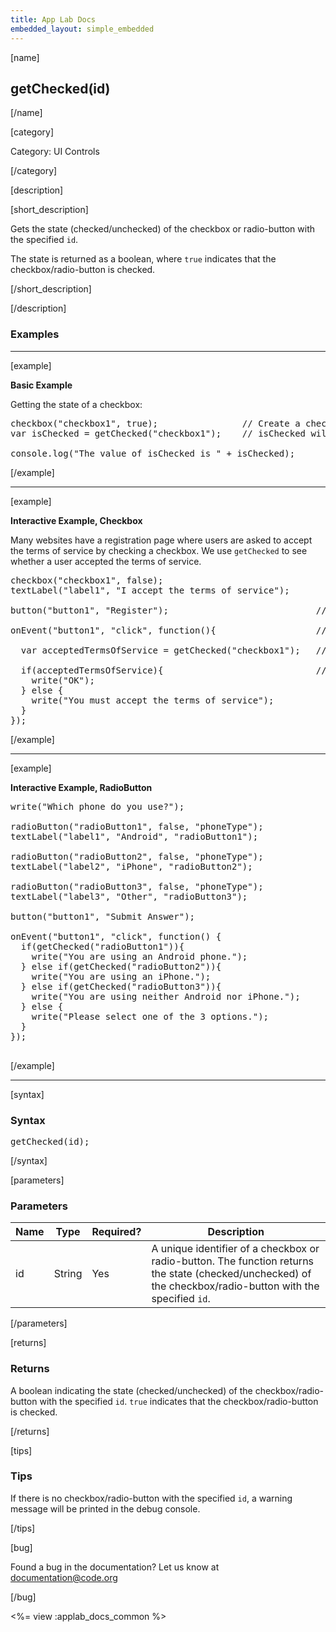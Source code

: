 ```yaml
---
title: App Lab Docs
embedded_layout: simple_embedded
---
```


[name]

## getChecked(id)

[/name]


[category]

Category: UI Controls

[/category]

[description]

[short_description]

Gets the state (checked/unchecked) of the checkbox or radio-button with the specified `id`.

The state is returned as a boolean, where `true` indicates that the checkbox/radio-button is checked.

[/short_description]

[/description]

### Examples

____________________________________________________

[example]

**Basic Example**

Getting the state of a checkbox:

<pre>
checkbox("checkbox1", true);                // Create a checked checkbox with id checkbox1
var isChecked = getChecked("checkbox1");    // isChecked will be assigned the boolean value true

console.log("The value of isChecked is " + isChecked);
</pre>

[/example]

____________________________________________________

[example]

**Interactive Example, Checkbox**

Many websites have a registration page where users are asked to accept the terms of service by checking a checkbox.
We use `getChecked` to see whether a user accepted the terms of service.

<pre>
checkbox("checkbox1", false);
textLabel("label1", "I accept the terms of service");

button("button1", "Register");                            // Create a "Register" button.

onEvent("button1", "click", function(){                   // Whenever the "Register" button is clicked ...

  var acceptedTermsOfService = getChecked("checkbox1");   // Get a boolean indicating whether the checkbox is checked or not.

  if(acceptedTermsOfService){                             // Based on the boolean, write a message to the screen.
    write("OK");
  } else {
    write("You must accept the terms of service");
  }
});
</pre>


[/example]

____________________________________________________

[example]

**Interactive Example, RadioButton**

<pre>
write("Which phone do you use?");

radioButton("radioButton1", false, "phoneType");
textLabel("label1", "Android", "radioButton1");

radioButton("radioButton2", false, "phoneType");
textLabel("label2", "iPhone", "radioButton2");

radioButton("radioButton3", false, "phoneType");
textLabel("label3", "Other", "radioButton3");

button("button1", "Submit Answer");

onEvent("button1", "click", function() {
  if(getChecked("radioButton1")){
    write("You are using an Android phone.");
  } else if(getChecked("radioButton2")){
    write("You are using an iPhone.");
  } else if(getChecked("radioButton3")){
    write("You are using neither Android nor iPhone.");
  } else {
    write("Please select one of the 3 options.");
  }
});

</pre>


[/example]

____________________________________________________


[syntax]

### Syntax
<pre>
getChecked(id);
</pre>

[/syntax]

[parameters]

### Parameters

| Name  | Type | Required? | Description |
|-----------------|------|-----------|-------------|
| id | String | Yes | A unique identifier of a checkbox or radio-button. The function returns the state (checked/unchecked) of the checkbox/radio-button with the specified `id`.  |

[/parameters]

[returns]

### Returns

A boolean indicating the state (checked/unchecked) of the checkbox/radio-button with the specified `id`.
`true` indicates that the checkbox/radio-button is checked.

[/returns]

[tips]

### Tips

If there is no checkbox/radio-button with the specified `id`, a warning message will be printed in the debug console.

[/tips]

[bug]

Found a bug in the documentation? Let us know at documentation@code.org

[/bug]

<%= view :applab_docs_common %>
